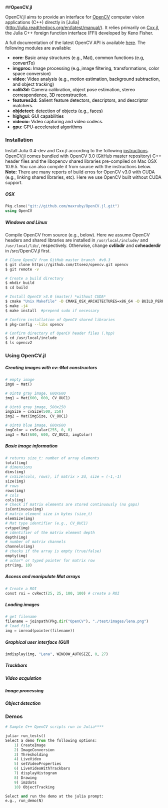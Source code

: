 ##**OpenCV.jl**


OpenCV.jl aims to provide an interface for [OpenCV](http://opencv.org) computer vision applications (C++) directly in [Julia] (http://julia.readthedocs.org/en/latest/manual/).  It relies primarily on [Cxx.jl](https://github.com/Keno/Cxx.jl), the Julia C++ foreign function interface (FFI) developed by Keno Fisher. 

A full documentation of the latest OpenCV API is available [here](http://docs.opencv.org/trunk/modules/core/doc/intro.html). The following modules are available:

* **core:** <span> <span style="color:black"> Basic array structures (e.g., Mat), common functions (e.g, convertTo) 
* **imgproc:** <span style="color:black"> Image processing (e.g.,image filtering, transformations, color space conversion)
* **video:** <span style="color:black">Video analysis (e.g., motion estimation, background subtraction, and object tracking)
* **calib3d:** <span style="color:black">Camera calibration, object pose estimation, stereo correspondence, 3D reconstruction.
* **features2d:** <span style="color:black">Salient feature detectors, descriptors, and descriptor matchers.
* **objdetect:** <span style="color:black"> detection of objects (e.g., faces)
* **highgui:** <span style="color:black"> GUI capabilities
* **videoio:** <span style="color:black">Video capturing and video codecs.
* **gpu:** <span style="color:black"> GPU-accelerated algorithms 

### Installation


Install Julia 0.4-dev and Cxx.jl according to the following [instructions](https://github.com/Keno/Cxx.jl/blob/master/README.md). OpenCV.jl comes bundled with OpenCV 3.0 (GitHub master repository) C++ header files and the libopencv shared libraries pre-compiled on Mac OSX 10.9.5. You can also compile it from source with the instructions below.  **Note:** There are many reports of build erros for OpenCV v3.0 with CUDA (e.g., linking shared libraries, etc). Here we use OpenCV built without CUDA support.

##### OSX
```c++
Pkg.clone("git://github.com/maxruby/OpenCV.jl.git")
using OpenCV
```

##### Windows and Linux

Compile OpenCV from source (e.g., below). Here we assume OpenCV headers and shared libraries are installed in `/usr/local/include/` and `/usr/local/lib/`, respectively.  Otherwise, change **cvlibdir** and **cvheaderdir** in /src/OpenCV.jl first. 

```sh
# Clone OpenCV from GitHub master branch  #v0.3
$ git clone https://github.com/Itseez/opencv.git opencv
$ git remote -v 

# Create a build directory 
$ mkdir build
$ cd build

# Install OpenCV >3.0 (master) *without CUDA*
$ cmake "Unix Makefile" -D CMAKE_OSX_ARCHITECTURES=x86_64 -D BUILD_PERF_TESTS=OFF -D BUILD_TESTS=OFF -D WITH_CUDA=OFF -D CMAKE_CXX_FLAGS="-std=c++11 -stdlib=libc++" -D CMAKE_EXE_LINKER_FLAGS="-std=c++11 -stdlib=libc++" ..
$ make -j4
$ make install  #prepend sudo if necessary

# Confirm installation of OpenCV shared libraries
$ pkg-config --libs opencv

# Confirm directory of OpenCV header files (.hpp)
$ cd /usr/local/include
$ ls opencv2
``` 

### **Using OpenCV.jl**

##### Creating images with cv::Mat constructors
```python
# empty image
img0 = Mat()

# Uint8 gray image, 600x600
img1 = Mat(600, 600, CV_8UC1)

# Uint8 gray image, 500x250
imgSize = cvSize(500, 250)
img2 = Mat(imgSize, CV_8UC1)

# Uint8 blue image, 600x600
imgColor = cvScalar(255, 0, 0)
img3 = Mat(600, 600, CV_8UC3, imgColor)
```

##### Basic image information
```python 
# returns size_t: number of array elements
total(img)
# dimensions
dims(img)
# cvSize(cols, rows), if matrix > 2d, size = (-1,-1)
size(img)
# rows
rows(img)
# cols
cols(img)
# Check if matrix elements are stored continuously (no gaps)
isContinuous(img)
# matrix element size in bytes (size_t)
elemSize(img)
# Mat type identifier (e.g., CV_8UC1)
cvtype(img)
# identifier of the matrix element depth
depth(img)
# number of matrix channels
channels(img)
# checks if the array is empty (true/false)
empty(img)
# uchar* or typed pointer for matrix row
ptr(img, 10)

```

##### Access and manipulate Mat arrays
```python
# Create a ROI
const roi = cvRect(25, 25, 100, 100) # create a ROI
```

##### Loading images
```python
# get filename
filename = joinpath(Pkg.dir("OpenCV"), "./test/images/lena.png")
# load file
img = imread(pointer(filename))
```
##### Graphical user interface (GUI)
```python
imdisplay(img, "Lena", WINDOW_AUTOSIZE, 0, 27)
```
##### Trackbars
##### Video acquistion
##### Image processing
##### Object detection


### **Demos**

```python
# Sample C++ OpenCV scripts run in Julia****

julia> run_tests()
Select a demo from the following options: 
	1) CreateImage
	2) ImageConversion
	3) Thresholding
	4) LiveVideo
	5) setVideoProperties
	6) LiveVideoWithTrackbars
	7) displayHistogram
	8) Drawing
	9) im2dots
	10) ObjectTracking

Select and run the demo at the julia prompt: 
e.g., run_demo(N)
```

